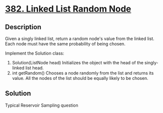 # [382. Linked List Random Node](https://leetcode.com/problems/linked-list-random-node/description/)
## Description
Given a singly linked list, return a random node's value from the linked list. Each node must have the same probability of being chosen.

Implement the Solution class:

1. Solution(ListNode head) Initializes the object with the head of the singly-linked list head.
2. int getRandom() Chooses a node randomly from the list and returns its value. All the nodes of the list should be equally likely to be chosen.
## Solution
Typical Reservoir Sampling question
